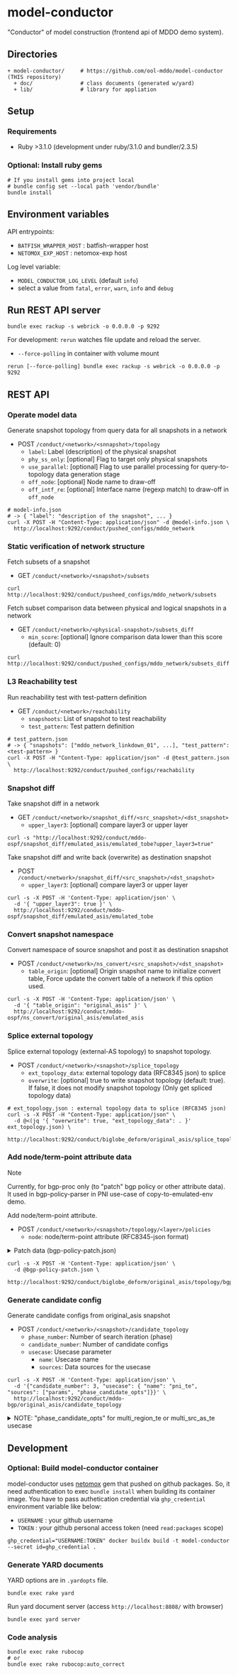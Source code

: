 # model-conductor

"Conductor" of model construction (frontend api of MDDO demo system).

## Directories

```text
+ model-conductor/     # https://github.com/ool-mddo/model-conductor (THIS repository)
  + doc/               # class documents (generated w/yard)
  + lib/               # library for appliation
```

## Setup

### Requirements

- Ruby >3.1.0 (development under ruby/3.1.0 and bundler/2.3.5)

### Optional: Install ruby gems

```shell
# If you install gems into project local
# bundle config set --local path 'vendor/bundle'
bundle install
```

## Environment variables

API entrypoints:
* `BATFISH_WRAPPER_HOST` : batfish-wrapper host
* `NETOMOX_EXP_HOST` : netomox-exp host

Log level variable:
* `MODEL_CONDUCTOR_LOG_LEVEL` (default `info`)
* select a value from `fatal`, `error`, `warn`, `info` and `debug`

## Run REST API server

```shell
bundle exec rackup -s webrick -o 0.0.0.0 -p 9292
```

For development: `rerun` watches file update and reload the server.
* `--force-polling` in container with volume mount

```shell
rerun [--force-polling] bundle exec rackup -s webrick -o 0.0.0.0 -p 9292
```

## REST API

### Operate model data

Generate snapshot topology from query data for all snapshots in a network

* POST `/conduct/<network>/<snnapshot>/topology`
  * `label`: Label (description) of the physical snapshot
  * `phy_ss_only`: [optional] Flag to target only physical snapshots
  * `use_parallel`: [optional] Flag to use parallel processing for query-to-topology data generation stage
  * `off_node`: [optional] Node name to draw-off
  * `off_intf_re`: [optional] Interface name (regexp match) to draw-off in `off_node`

```shell
# model-info.json
# -> { "label": "description of the snapshot", ... }
curl -X POST -H "Content-Type: application/json" -d @model-info.json \
  http://localhost:9292/conduct/pushed_configs/mddo_network
```

### Static verification of network structure

Fetch subsets of a snapshot

* GET `/conduct/<network>/<snapshot>/subsets`

```shell
curl http://localhost:9292/conduct/pusheed_configs/mddo_network/subsets
```

Fetch subset comparison data between physical and logical snapshots in a network

* GET `/conduct/<network>/<physical-snapshot>/subsets_diff`
  * `min_score`: [optional] Ignore comparison data lower than this score (default: 0)

```shell
curl http://localhost:9292/conduct/pushed_configs/mddo_network/subsets_diff
```

### L3 Reachability test

Run reachability test with test-pattern definition

* GET `/conduct/<network>/reachability`
  * `snapshoots`: List of snapshot to test reachability
  * `test_pattern`: Test pattern definition

```shell
# test_pattern.json
# -> { "snapshots": ["mddo_network_linkdown_01", ...], "test_pattern": <test-pattern> }
curl -X POST -H "Content-Type: application/json" -d @test_pattern.json \
  http://localhost:9292/conduct/pushed_configs/reachability
```

### Snapshot diff

Take snapshot diff in a network

* GET `/conduct/<network>/snapshot_diff/<src_snapshot>/<dst_snapshot>`
  * `upper_layer3`: [optional] compare layer3 or upper layer

```shell
curl -s "http://localhost:9292/conduct/mddo-ospf/snapshot_diff/emulated_asis/emulated_tobe?upper_layer3=true"
```

Take snapshot diff and write back (overwrite) as destination snapshot

* POST `/conduct/<network>/snapshot_diff/<src_snapshot>/<dst_snapshot>`
  * `upper_layer3`: [optional] compare layer3 or upper layer

```shell
curl -s -X POST -H 'Content-Type: application/json' \
  -d '{ "upper_layer3": true }' \
  http://localhost:9292/conduct/mddo-ospf/snapshot_diff/emulated_asis/emulated_tobe
```

### Convert snapshot namespace

Convert namespace of source snapshot and post it as destination snapshot

* POST `/conduct/<network>/ns_convert/<src_snapshot>/<dst_snapshot>`
  * `table_origin`: [optional] Origin snapshot name to initialize convert table,
    Force update the convert table of a network if this option used.

```shell
curl -s -X POST -H 'Content-Type: application/json' \
  -d '{ "table_origin": "original_asis" }' \
  http://localhost:9292/conduct/mddo-ospf/ns_convert/original_asis/emulated_asis
```

### Splice external topology

Splice external topology (external-AS topology) to snapshot topology.

* POST `/conduct/<network>/<snapshot>/splice_topology`
  * `ext_topology_data`: external topology data (RFC8345 json) to splice
  * `overwrite`: [optional] true to write snapshot topology (default: true).
    If false, it does not modify snapshot topology (Only get spliced topology data)

```shell
# ext_topology.json : external topology data to splice (RFC8345 json)
curl -s -X POST -H "Content-Type: application/json" \
  -d @<(jq '{ "overwrite": true, "ext_topology_data": . }' ext_topology.json) \
  http://localhost:9292/conduct/biglobe_deform/original_asis/splice_topology
```

### Add node/term-point attribute data

> [!NOTE]
> Currently, for bgp-proc only (to "patch" bgp policy or other attribute data).
> It used in bgp-policy-parser in PNI use-case of copy-to-emulated-env demo.

Add node/term-point attribute.

* POST `/conduct/<network>/<snapshot>/topology/<layer>/policies`
  * `node`: node/term-point attribute (RFC8345-json format)

<details>
<summary>Patch data (bgp-policy-patch.json)</summary>

```json
{
    "node": [
        {
            "node-id": "192.168.255.7",
            "ietf-network-topology:termination-point": [
                {
                    "tp-id": "peer_192.168.255.2",
                    "mddo-topology:bgp-proc-termination-point-attributes": {
                        "import-policy": ["ibgp-export"]
                    }
                }
            ]
        }
    ]
}
```

</details>

```shell
curl -s -X POST -H 'Content-Type: application/json' \
  -d @bgp-policy-patch.json \
  http://localhost:9292/conduct/biglobe_deform/original_asis/topology/bgp_proc/policies
```

### Generate candidate config

Generate candidate configs from original_asis snapshot

* POST `/conduct/<network>/<snapshot>/candidate_topology`
  * `phase_number`: Number of search iteration (phase)
  * `candidate_number`: Number of candidate configs
  * `usecase`: Usecase parameter
    * `name`: Usecase name
    * `sources`: Data sources for the usecase

```shell
curl -s -X POST -H 'Content-Type: application/json' \
  -d '{"candidate_number": 3, "usecase": { "name": "pni_te", "sources": ["params", "phase_candidate_opts"]}}' \
  http://localhost:9292/conduct/mddo-bgp/original_asis/candidate_topology
```

<details>
<summary>NOTE: "phase_candidate_opts" for multi_region_te or multi_src_as_te usecase</summary>
"phase_candidate_opts.yaml" can include flow_data for candidate model generation.
If with flow_data, candidate model is generated using the flow_data, prefix-set selection done by flow_data.
But without flow_data, candidate model is simple selection, prefix-set selection done by sequential.

```yaml
---
peer_asn: 65550
node: edge-tk01
interface: ge-0/0/1.0
flow_data: flows/event # csv
```
</details>


## Development

### Optional: Build model-conductor container

model-conductor uses [netomox](https://github.com/ool-mddo/netomox) gem that pushed on github packages.
So, it need authentication to exec `bundle install` when building its container image.
You have to pass authetication credential via `ghp_credential` environment variable like below:

- `USERNAME` : your github username
- `TOKEN` : your github personal access token (need `read:packages` scope)

```shell
ghp_credential="USERNAME:TOKEN" docker buildx build -t model-conductor --secret id=ghp_credential .
```

### Generate YARD documents

YARD options are in `.yardopts` file.

```shell
bundle exec rake yard
```

Run yard document server (access `http://localhost:8808/` with browser)

```shell
bundle exec yard server
```

### Code analysis

```shell
bundle exec rake rubocop
# or
bundle exec rake rubocop:auto_correct
```
